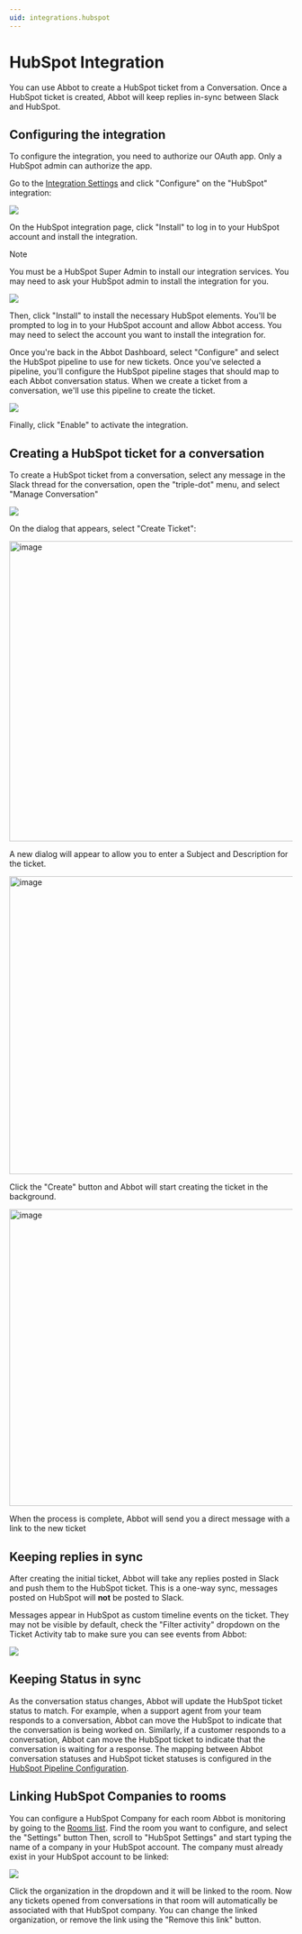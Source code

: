 ```yaml
---
uid: integrations.hubspot
---
```


# HubSpot Integration

You can use Abbot to create a HubSpot ticket from a Conversation.
Once a HubSpot ticket is created, Abbot will keep replies in-sync between Slack and HubSpot.

## Configuring the integration

To configure the integration, you need to authorize our OAuth app.
Only a HubSpot admin can authorize the app.

Go to the [Integration Settings](https://app.ab.bot/settings/organization/integrations) and click "Configure" on the "HubSpot" integration:

<img src="/public/images/articles/integrations.hubspot/hubspot-integration.png">

On the HubSpot integration page, click "Install" to log in to your HubSpot account and install the integration.

> [!NOTE]
> You must be a HubSpot Super Admin to install our integration services.
> You may need to ask your HubSpot admin to install the integration for you.

<img src="/public/images/articles/integrations.hubspot/hubspot-install.png">

Then, click "Install" to install the necessary HubSpot elements.
You'll be prompted to log in to your HubSpot account and allow Abbot access.
You may need to select the account you want to install the integration for.

Once you're back in the Abbot Dashboard, select "Configure" and select the HubSpot pipeline to use for new tickets.
Once you've selected a pipeline, you'll configure the HubSpot pipeline stages that should map to each Abbot conversation status.
When we create a ticket from a conversation, we'll use this pipeline to create the ticket.

<img src="/public/images/articles/integrations.hubspot/configure-hubspot-pipeline.png">

Finally, click "Enable" to activate the integration.

## Creating a HubSpot ticket for a conversation

To create a HubSpot ticket from a conversation, select any message in the Slack thread for the conversation, open the "triple-dot" menu, and select "Manage Conversation"

<img src="/public/images/articles/_common/manage-conversation-menu.png">

On the dialog that appears, select "Create Ticket":

<img width="533" alt="image" src="/public/images/articles/integrations.hubspot/create-ticket.png">

A new dialog will appear to allow you to enter a Subject and Description for the ticket.

<img width="529" alt="image" src="/public/images/articles/integrations.hubspot/create-ticket-form.png">

Click the "Create" button and Abbot will start creating the ticket in the background.

<img width="527" alt="image" src="/public/images/articles/integrations.zendesk/ticket-request-accepted.png">

When the process is complete, Abbot will send you a direct message with a link to the new ticket

## Keeping replies in sync

After creating the initial ticket, Abbot will take any replies posted in Slack and push them to the HubSpot ticket.
This is a one-way sync, messages posted on HubSpot will **not** be posted to Slack.

Messages appear in HubSpot as custom timeline events on the ticket.
They may not be visible by default, check the "Filter activity" dropdown on the Ticket Activity tab to make sure you can see events from Abbot:

<img src="/public/images/integrations.hubspot/include-abbot-integration-activities.png">

## Keeping Status in sync

As the conversation status changes, Abbot will update the HubSpot ticket status to match.
For example, when a support agent from your team responds to a conversation, Abbot can move the HubSpot to indicate that the conversation is being worked on.
Similarly, if a customer responds to a conversation, Abbot can move the HubSpot ticket to indicate that the conversation is waiting for a response.
The mapping between Abbot conversation statuses and HubSpot ticket statuses is configured in the [HubSpot Pipeline Configuration](#configuring-the-integration).

## Linking HubSpot Companies to rooms

You can configure a HubSpot Company for each room Abbot is monitoring by going to the [Rooms list](https://app.ab.bot/settings/rooms). Find the room you want to configure, and select the "Settings" button
Then, scroll to "HubSpot Settings" and start typing the name of a company in your HubSpot account.
The company must already exist in your HubSpot account to be linked:

<img src="/public/images/integrations.hubspot/link-company.png">

Click the organization in the dropdown and it will be linked to the room. 
Now any tickets opened from conversations in that room will automatically be associated with that HubSpot company. 
You can change the linked organization, or remove the link using the "Remove this link" button.
